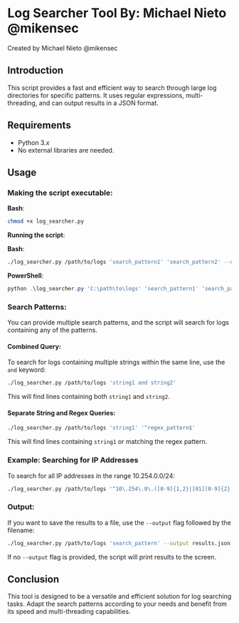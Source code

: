 # Log Searcher Tool By: Michael Nieto @mikensec

Created by Michael Nieto @mikensec

## Introduction

This script provides a fast and efficient way to search through large log directories for specific patterns. It uses regular expressions, multi-threading, and can output results in a JSON format.

## Requirements

- Python 3.x
- No external libraries are needed.

## Usage

### Making the script executable:

**Bash**:

```bash
chmod +x log_searcher.py
```

**Running the script**:

**Bash**:

```bash
./log_searcher.py /path/to/logs 'search_pattern1' 'search_pattern2' --output output_file.json
```

**PowerShell**:

```powershell
python .\log_searcher.py 'C:\path\to\logs' 'search_pattern1' 'search_pattern2' --output output_file.json
```

### Search Patterns:

You can provide multiple search patterns, and the script will search for logs containing any of the patterns.

#### Combined Query:

To search for logs containing multiple strings within the same line, use the `and` keyword:

```bash
./log_searcher.py /path/to/logs 'string1 and string2'
```

This will find lines containing both `string1` and `string2`.

#### Separate String and Regex Queries:

```bash
./log_searcher.py /path/to/logs 'string1' '^regex_pattern$'
```

This will find lines containing `string1` or matching the regex pattern.

### Example: Searching for IP Addresses

To search for all IP addresses in the range 10.254.0.0/24:

```bash
./log_searcher.py /path/to/logs '^10\.254\.0\.([0-9]{1,2}|[01][0-9]{2}|2[0-4][0-9]|25[0-5])$'
```

### Output:

If you want to save the results to a file, use the `--output` flag followed by the filename:

```bash
./log_searcher.py /path/to/logs 'search_pattern' --output results.json
```

If no `--output` flag is provided, the script will print results to the screen.

## Conclusion

This tool is designed to be a versatile and efficient solution for log searching tasks. Adapt the search patterns according to your needs and benefit from its speed and multi-threading capabilities.
